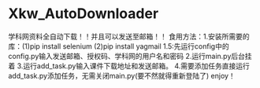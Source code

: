 # Xkw_AutoDownloader
学科网资料全自动下载！！并且可以发送至邮箱！！
食用方法：1.安装所需要的库：(1)pip install selenium
                          (2)pip install yagmail
        1.5:先运行config中的config.py输入发送邮箱、授权码、学科网的用户名和密码
         2.运行main.py后台挂着
         3.运行add_task.py输入课件下载地址和发送邮箱。
         4.需要添加任务直接运行add_task.py添加任务，无需关闭main.py(要不然就得重新登陆了)
         enjoy！
